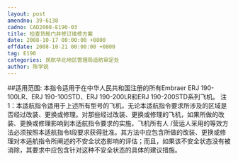 ```yaml
---
layout: post
amendno: 39-6138
cadno: CAD2008-E190-03
title: 检查货舱门并修订维修方案
date: 2008-10-17 00:00:00 +0800
effdate: 2008-10-21 00:00:00 +0800
tag: E190
categories: 民航华北地区管理局适航审定处
author: 陈学锐
---
```


##适用范围:
本指令适用于在中华人民共和国注册的所有Embraer ERJ 190-100LR、ERJ 190-100STD、ERJ 190-200LR和ERJ 190-200STD系列飞机。
注1：本适航指令适用于上述所有型号的飞机，无论本适航指令要求所涉及的区域是否经过改装、更换或修理。对那些经过改装、更换或修理的飞机，如果所做的改装、更换或修理影响到本适航指令要求的实施，飞机所有人 /营运人采用的等效方法必须按照本适航指令I段要求获得批准。其方法中应包含所做的改装、更换或修理对本适航指令所阐述的不安全状态影响的评估；而且，如果该不安全状态没有被消除，其要求中应包含针对这种不安全状态的具体的建议措施。

